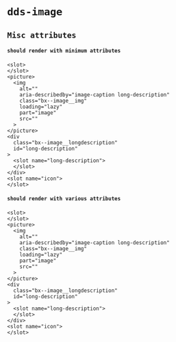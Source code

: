 # `dds-image`

## `Misc attributes`

####   `should render with minimum attributes`

```
<slot>
</slot>
<picture>
  <img
    alt=""
    aria-describedby="image-caption long-description"
    class="bx--image__img"
    loading="lazy"
    part="image"
    src=""
  >
</picture>
<div
  class="bx--image__longdescription"
  id="long-description"
>
  <slot name="long-description">
  </slot>
</div>
<slot name="icon">
</slot>

```

####   `should render with various attributes`

```
<slot>
</slot>
<picture>
  <img
    alt=""
    aria-describedby="image-caption long-description"
    class="bx--image__img"
    loading="lazy"
    part="image"
    src=""
  >
</picture>
<div
  class="bx--image__longdescription"
  id="long-description"
>
  <slot name="long-description">
  </slot>
</div>
<slot name="icon">
</slot>

```

